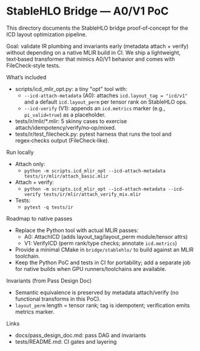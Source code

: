 # StableHLO Bridge — A0/V1 PoC

This directory documents the StableHLO bridge proof‑of‑concept for the ICD layout optimization pipeline.

Goal: validate IR plumbing and invariants early (metadata attach + verify) without depending on a native MLIR build in CI. We ship a lightweight, text‑based transformer that mimics A0/V1 behavior and comes with FileCheck‑style tests.

What’s included
- scripts/icd_mlir_opt.py: a tiny "opt" tool with:
  - `--icd-attach-metadata` (A0): attaches `icd.layout_tag = "icd/v1"` and a default `icd.layout_perm` per tensor rank on StableHLO ops.
  - `--icd-verify` (V1): appends an `icd.metrics` marker (e.g., `pi_valid=true`) as a placeholder.
- tests/ir/mlir/*.mlir: 5 skinny cases to exercise attach/idempotency/verify/no‑op/mixed.
- tests/ir/test_filecheck.py: pytest harness that runs the tool and regex‑checks output (FileCheck‑like).

Run locally
- Attach only:
  - `python -m scripts.icd_mlir_opt --icd-attach-metadata tests/ir/mlir/attach_basic.mlir`
- Attach + verify:
  - `python -m scripts.icd_mlir_opt --icd-attach-metadata --icd-verify tests/ir/mlir/attach_verify_mix.mlir`
- Tests:
  - `pytest -q tests/ir`

Roadmap to native passes
- Replace the Python tool with actual MLIR passes:
  - A0: AttachICD (adds layout_tag/layout_perm module/tensor attrs)
  - V1: VerifyICD (perm rank/type checks; annotate `icd.metrics`)
- Provide a minimal CMake in `bridge/stablehlo/` to build against an MLIR toolchain.
- Keep the Python PoC and tests in CI for portability; add a separate job for native builds when GPU runners/toolchains are available.

Invariants (from Pass Design Doc)
- Semantic equivalence is preserved by metadata attach/verify (no functional transforms in this PoC).
- `layout_perm` length = tensor rank; tag is idempotent; verification emits metrics marker.

Links
- docs/pass_design_doc.md: pass DAG and invariants
- tests/README.md: CI gates and layering

